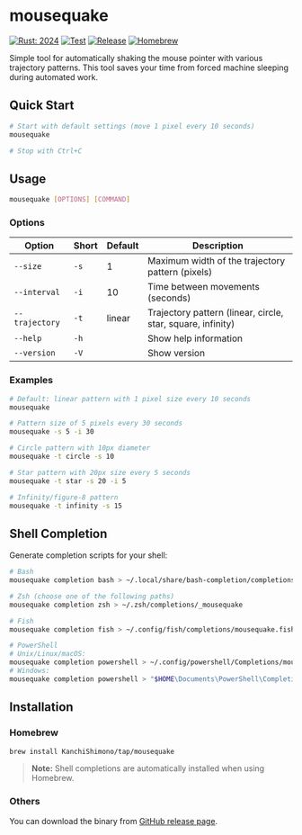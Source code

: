 # mousequake

[![Rust: 2024](https://img.shields.io/badge/Rust-2024%20Edition-orange?logo=rust)](https://doc.rust-lang.org/edition-guide/)
[![Test](https://github.com/KanchiShimono/mousequake/actions/workflows/test.yml/badge.svg)](https://github.com/KanchiShimono/mousequake/actions/workflows/test.yml)
[![Release](https://github.com/KanchiShimono/mousequake/actions/workflows/release.yml/badge.svg)](https://github.com/KanchiShimono/mousequake/actions/workflows/release.yml)
[![Homebrew](https://img.shields.io/badge/Homebrew-kanchishimono/tap-yellow)](https://github.com/KanchiShimono/homebrew-tap)

Simple tool for automatically shaking the mouse pointer with various trajectory patterns.
This tool saves your time from forced machine sleeping during automated work.

## Quick Start

```sh
# Start with default settings (move 1 pixel every 10 seconds)
mousequake

# Stop with Ctrl+C
```

## Usage

```sh
mousequake [OPTIONS] [COMMAND]
```

### Options

| Option | Short | Default | Description |
|--------|-------|---------|-------------|
| `--size` | `-s` | 1 | Maximum width of the trajectory pattern (pixels) |
| `--interval` | `-i` | 10 | Time between movements (seconds) |
| `--trajectory` | `-t` | linear | Trajectory pattern (linear, circle, star, square, infinity) |
| `--help` | `-h` | | Show help information |
| `--version` | `-V` | | Show version |

### Examples

```sh
# Default: linear pattern with 1 pixel size every 10 seconds
mousequake

# Pattern size of 5 pixels every 30 seconds
mousequake -s 5 -i 30

# Circle pattern with 10px diameter
mousequake -t circle -s 10

# Star pattern with 20px size every 5 seconds
mousequake -t star -s 20 -i 5

# Infinity/figure-8 pattern
mousequake -t infinity -s 15
```

## Shell Completion

Generate completion scripts for your shell:

```sh
# Bash
mousequake completion bash > ~/.local/share/bash-completion/completions/mousequake

# Zsh (choose one of the following paths)
mousequake completion zsh > ~/.zsh/completions/_mousequake

# Fish
mousequake completion fish > ~/.config/fish/completions/mousequake.fish

# PowerShell
# Unix/Linux/macOS:
mousequake completion powershell > ~/.config/powershell/Completions/mousequake.ps1
# Windows:
mousequake completion powershell > "$HOME\Documents\PowerShell\Completions\mousequake.ps1"
```

## Installation

### Homebrew

```sh
brew install KanchiShimono/tap/mousequake
```

> **Note:** Shell completions are automatically installed when using Homebrew.

### Others

You can download the binary from [GitHub release page](https://github.com/KanchiShimono/mousequake/releases).
